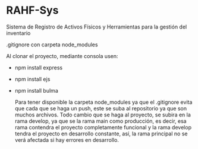 # RAHF-Sys
Sistema de Registro de Activos Físicos y Herramientas para la gestión del inventario

.gitignore con carpeta node_modules

Al clonar el proyecto, mediante consola usen:
- npm install express
- npm install ejs
- npm install bulma

  Para tener disponible la carpeta node_modules ya que el .gitignore evita que cada que se haga un push, este se suba al repositorio ya que son muchos archivos.
  Todo cambio que se haga al proyecto, se subira en la rama develop, ya que se la rama main como producción, es decir, esa rama contendra el proyecto completamente funcional
  y la rama develop tendra el proyecto en desarrollo constante, así, la rama principal no se verá afectada si hay errores en desarrollo.
